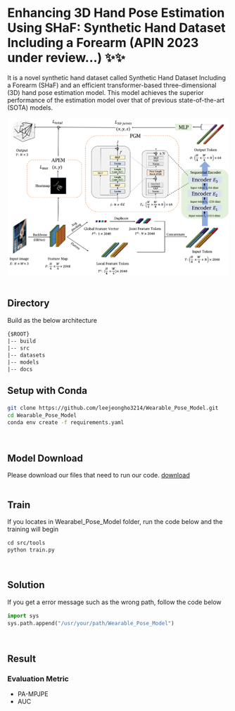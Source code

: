 # Enhancing 3D Hand Pose Estimation Using SHaF: Synthetic Hand Dataset Including a Forearm (APIN 2023 under review...) ✨✨
It is a novel synthetic hand dataset called Synthetic Hand Dataset Including a Forearm (SHaF) and an efficient transformer-based three-dimensional (3D) hand pose estimation model. This model achieves the superior performance of the estimation model over that of previous state-of-the-art (SOTA) models.

 <img src="docs/model.png" width="650"> </br></br>

## Directory</br>
Build as the below architecture 
```
{$ROOT}
|-- build
|-- src
|-- datasets
|-- models
|-- docs
```

## Setup with Conda</br>
```bash
git clone https://github.com/leejeongho3214/Wearable_Pose_Model.git
cd Wearable_Pose_Model
conda env create -f requirements.yaml
```
</br>

## Model Download</br>
Please download our files that need to run our code. [download](https://dkuniv-my.sharepoint.com/:f:/g/personal/72210297_dankook_ac_kr/Em6dacaP1AlNmTAmaBbX2osBxkTx8km8k7BeHT2d-TWF5A?e=poqt1A)</br>
</br>

## Train</br>
If you locates in Wearabel_Pose_Model folder, run the code below and the training will begin
```
cd src/tools
python train.py
```
</br>

## Solution</br>
If you get a error message such as the wrong path, follow the code below
```python
import sys
sys.path.append("/usr/your/path/Wearable_Pose_Model")
```
</br>

## Result</br>
### Evaluation Metric
* PA-MPJPE
* AUC

